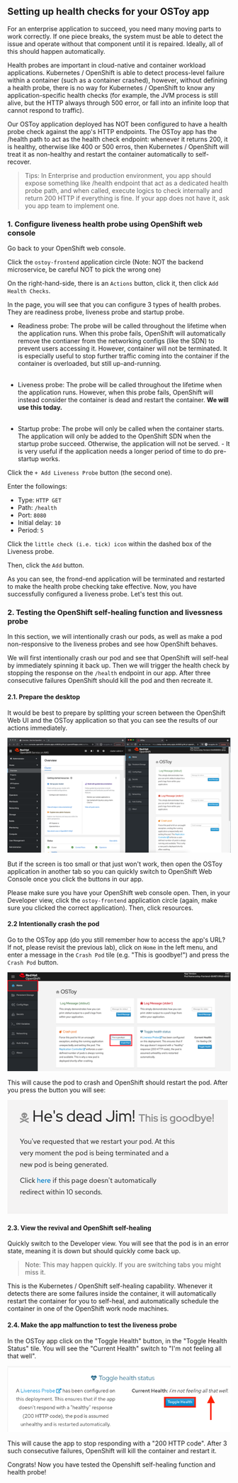 ## Setting up health checks for your OSToy app

For an enterprise application to succeed, you need many moving parts to work correctly. If one piece breaks, the system must be able to detect the issue and operate without that component until it is repaired. Ideally, all of this should happen automatically.

Health probes are important in cloud-native and container workload applications. Kubernetes / OpenShift is able to detect process-level failure within a container (such as a container crashed), however, without defining a health probe, there is no way for Kubernetes / OpenShift to know any application-specific health checks (for example, the JVM process is still alive, but the HTTP always through 500 error, or fall into an infinite loop that cannot respond to traffic).

Our OSToy application deployed has NOT been configured to have a health probe check against the app's HTTP endpoints. The OSToy app has the /health path to act as the health check endpoint: whenever it returns 200, it is healthy, otherwise like 400 or 500 erros, then Kubernetes / OpenShift will treat it as non-healthy and restart the container automatically to self-recover.

> Tips: In Enterprise and production environment, you app should expose something like /health endpoint that act as a dedicated health probe path, and when called, execute logics to check internally and return 200 HTTP if everything is fine. If your app does not have it, ask you app team to implement one.

### 1. Configure liveness health probe using OpenShift web console

Go back to your OpenShift web console.

Click the `ostoy-frontend` application circle (Note: NOT the backend microservice, be careful NOT to pick the wrong one)

On the right-hand-side, there is an `Actions` button, click it, then click `Add Health Checks`.

In the page, you will see that you can configure 3 types of health probes. They are readiness probe, liveness probe and startup probe.

- Readiness probe: The probe will be called throughout the lifetime when the application runs. When this probe fails, OpenShift will automatically remove the contianer from the networking configs (like the SDN) to prevent users accessing it. However, container will not be terminated. It is especially useful to stop further traffic coming into the container if the container is overloaded, but still up-and-running.<br/><br/>

- Liveness probe: The probe will be called throughout the lifetime when the application runs. However, when this probe fails, OpenShift will instead consider the container is dead and restart the container. <b>We will use this today.</b><br/><br/>

- Startup probe: The probe will only be called when the container starts. The application will only be added to the OpenShift SDN when the startup probe succeed. Otherwise, the application will not be served. - It is very useful if the application needs a longer period of time to do pre-startup works.

Click the `+ Add Liveness Probe` button (the second one).

Enter the followings:

- Type: `HTTP GET`
- Path: `/health`
- Port: `8080`
- Initial delay: `10`
- Period: `5`

Click the `little check (i.e. tick) icon` within the dashed box of the Liveness probe. 

Then, click the `Add` button.

As you can see, the frond-end application will be terminated and restarted to make the health probe checking take effective. Now, you have successfully configured a liveness probe. Let's test this out.

### 2. Testing the OpenShift self-healing function and livessness probe

In this section, we will intentionally crash our pods, as well as make a pod non-responsive to the liveness probes and see how OpenShift behaves. 

We will first intentionally crash our pod and see that OpenShift will self-heal by immediately spinning it back up. Then we will trigger the health check by stopping the response on the `/health` endpoint in our app. After three consecutive failures OpenShift should kill the pod and then recreate it.

#### 2.1. Prepare the desktop
It would be best to prepare by splitting your screen between the OpenShift Web UI and the OSToy application so that you can see the results of our actions immediately.

![Splitscreen](images/5-ostoy-splitscreen.png)

But if the screen is too small or that just won't work, then open the OSToy application in another tab so you can quickly switch to OpenShift Web Console once you click the buttons in our app. 

Please make sure you have your OpenShift web console open. Then, in your Developer view, click the `ostoy-frontend` application circle (again, make sure you clicked the correct application). Then, click resources.

#### 2.2 Intentionally crash the pod
Go to the OSToy app (do you still remember how to access the app's URL? If not, please revisit the previous lab), click on `Home` in the left menu, and enter a message in the `Crash Pod` tile (e.g. "This is goodbye!") and press the `Crash Pod` button.

![Crash pod](images/5-ostoy-crashpod.png)

This will cause the pod to crash and OpenShift should restart the pod. After you press the button you will see:

![Crash Message](images/5-ostoy-crashmsg.png)

#### 2.3. View the revival and OpenShift self-healing
Quickly switch to the Developer view. You will see that the pod is in an error state, meaning it is down but should quickly come back up. 

> Note: This may happen quickly. If you are switching tabs you might miss it.

This is the Kubernetes / OpenShift self-healing capability. Whenever it detects there are some failures inside the container, it will automatically restart the container for you to self-heal, and automatically schedule the container in one of the OpenShift work node machines.


#### 2.4. Make the app malfunction to test the liveness probe
In the OSToy app click on the "Toggle Health" button, in the "Toggle Health Status" tile.  You will see the "Current Health" switch to "I'm not feeling all that well".

![Pod Events](images/5-ostoy-togglehealth.png)

This will cause the app to stop responding with a "200 HTTP code". After 3 such consecutive failures, OpenShift will kill the container and restart it.

Congrats! Now you have tested the Openshift self-healing function and health probe!

